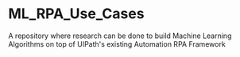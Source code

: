 # ML_RPA_Use_Cases
A repository where research can be done to build Machine Learning Algorithms on top of UIPath's existing Automation RPA Framework
